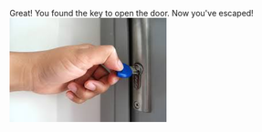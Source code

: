 Great! You found the key to open the door. Now you've escaped!  
![key](../../../../picture/key.jpg)
